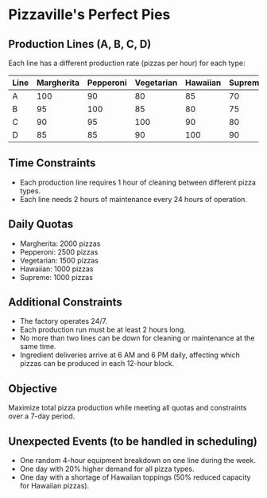# Pizzaville's Perfect Pies

## Production Lines (A, B, C, D)
Each line has a different production rate (pizzas per hour) for each type:

| Line | Margherita | Pepperoni | Vegetarian | Hawaiian | Supreme |
|------|------------|-----------|------------|----------|---------|
| A    | 100        | 90        | 80         | 85       | 70      |
| B    | 95         | 100       | 85         | 80       | 75      |
| C    | 90         | 95        | 100        | 90       | 80      |
| D    | 85         | 85        | 90         | 100      | 90      |

## Time Constraints
- Each production line requires 1 hour of cleaning between different pizza types.
- Each line needs 2 hours of maintenance every 24 hours of operation.

## Daily Quotas
- Margherita: 2000 pizzas
- Pepperoni: 2500 pizzas
- Vegetarian: 1500 pizzas
- Hawaiian: 1000 pizzas
- Supreme: 1000 pizzas

## Additional Constraints
- The factory operates 24/7.
- Each production run must be at least 2 hours long.
- No more than two lines can be down for cleaning or maintenance at the same time.
- Ingredient deliveries arrive at 6 AM and 6 PM daily, affecting which pizzas can be produced in each 12-hour block.

## Objective
Maximize total pizza production while meeting all quotas and constraints over a 7-day period.

## Unexpected Events (to be handled in scheduling)
- One random 4-hour equipment breakdown on one line during the week.
- One day with 20% higher demand for all pizza types.
- One day with a shortage of Hawaiian toppings (50% reduced capacity for Hawaiian pizzas).